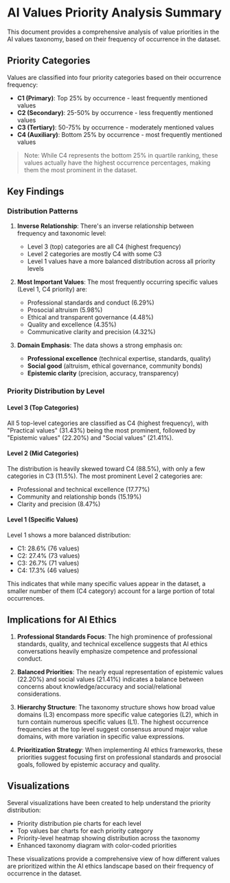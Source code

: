 # AI Values Priority Analysis Summary

This document provides a comprehensive analysis of value priorities in the AI values taxonomy, based on their frequency of occurrence in the dataset.

## Priority Categories

Values are classified into four priority categories based on their occurrence frequency:

- **C1 (Primary)**: Top 25% by occurrence - least frequently mentioned values
- **C2 (Secondary)**: 25-50% by occurrence - less frequently mentioned values
- **C3 (Tertiary)**: 50-75% by occurrence - moderately mentioned values
- **C4 (Auxiliary)**: Bottom 25% by occurrence - most frequently mentioned values

> Note: While C4 represents the bottom 25% in quartile ranking, these values actually have the highest occurrence percentages, making them the most prominent in the dataset.

## Key Findings

### Distribution Patterns

1. **Inverse Relationship**: There's an inverse relationship between frequency and taxonomic level:
   - Level 3 (top) categories are all C4 (highest frequency)
   - Level 2 categories are mostly C4 with some C3
   - Level 1 values have a more balanced distribution across all priority levels

2. **Most Important Values**: The most frequently occurring specific values (Level 1, C4 priority) are:
   - Professional standards and conduct (6.29%)
   - Prosocial altruism (5.98%)
   - Ethical and transparent governance (4.48%)
   - Quality and excellence (4.35%)
   - Communicative clarity and precision (4.32%)

3. **Domain Emphasis**: The data shows a strong emphasis on:
   - **Professional excellence** (technical expertise, standards, quality)
   - **Social good** (altruism, ethical governance, community bonds)
   - **Epistemic clarity** (precision, accuracy, transparency)

### Priority Distribution by Level

#### Level 3 (Top Categories)
All 5 top-level categories are classified as C4 (highest frequency), with "Practical values" (31.43%) being the most prominent, followed by "Epistemic values" (22.20%) and "Social values" (21.41%).

#### Level 2 (Mid Categories)
The distribution is heavily skewed toward C4 (88.5%), with only a few categories in C3 (11.5%). The most prominent Level 2 categories are:
- Professional and technical excellence (17.77%)
- Community and relationship bonds (15.19%)
- Clarity and precision (8.47%)

#### Level 1 (Specific Values)
Level 1 shows a more balanced distribution:
- C1: 28.6% (76 values)
- C2: 27.4% (73 values)
- C3: 26.7% (71 values)
- C4: 17.3% (46 values)

This indicates that while many specific values appear in the dataset, a smaller number of them (C4 category) account for a large portion of total occurrences.

## Implications for AI Ethics

1. **Professional Standards Focus**: The high prominence of professional standards, quality, and technical excellence suggests that AI ethics conversations heavily emphasize competence and professional conduct.

2. **Balanced Priorities**: The nearly equal representation of epistemic values (22.20%) and social values (21.41%) indicates a balance between concerns about knowledge/accuracy and social/relational considerations.

3. **Hierarchy Structure**: The taxonomy structure shows how broad value domains (L3) encompass more specific value categories (L2), which in turn contain numerous specific values (L1). The highest occurrence frequencies at the top level suggest consensus around major value domains, with more variation in specific value expressions.

4. **Prioritization Strategy**: When implementing AI ethics frameworks, these priorities suggest focusing first on professional standards and prosocial goals, followed by epistemic accuracy and quality.

## Visualizations

Several visualizations have been created to help understand the priority distribution:

- Priority distribution pie charts for each level
- Top values bar charts for each priority category
- Priority-level heatmap showing distribution across the taxonomy
- Enhanced taxonomy diagram with color-coded priorities

These visualizations provide a comprehensive view of how different values are prioritized within the AI ethics landscape based on their frequency of occurrence in the dataset.